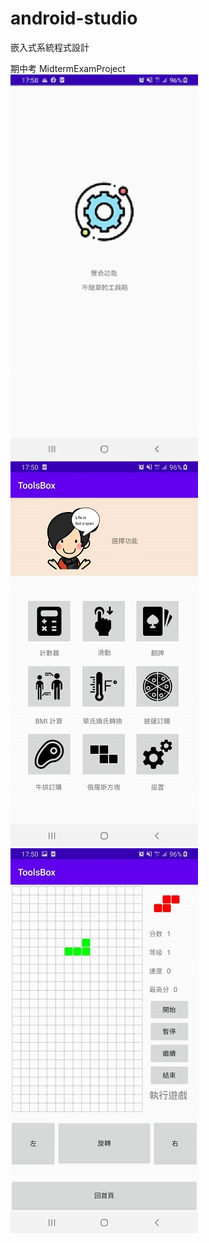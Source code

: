 # android-studio
嵌入式系統程式設計

期中考 MidtermExamProject  
![image](https://github.com/xiaoClassmate/android-studio/blob/master/welcome.jpg)  
![image](https://github.com/xiaoClassmate/android-studio/blob/master/main.jpg)  
![image](https://github.com/xiaoClassmate/android-studio/blob/master/tetris.jpg)  
